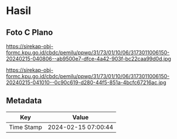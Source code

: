 # Hasil

## Foto C Plano

https://sirekap-obj-formc.kpu.go.id/cbdc/pemilu/ppwp/31/73/01/10/06/3173011006150-20240215-040806--ab9500e7-dfce-4a42-903f-bc22caa99d0d.jpg

https://sirekap-obj-formc.kpu.go.id/cbdc/pemilu/ppwp/31/73/01/10/06/3173011006150-20240215-041010--0c90c619-d280-44f5-851a-4bcfc67216ac.jpg


## Metadata

| Key        | Value               |
| ---------- | ------------------- |
| Time Stamp | 2024-02-15 07:00:44 |



